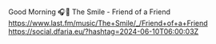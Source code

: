 Good Morning 🎧🎵 The Smile - Friend of a Friend  https://www.last.fm/music/The+Smile/_/Friend+of+a+Friend https://social.dfaria.eu/?hashtag=2024-06-10T06:00:03Z